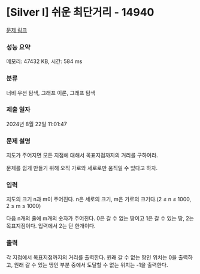 # [Silver I] 쉬운 최단거리 - 14940 

[문제 링크](https://www.acmicpc.net/problem/14940) 

### 성능 요약

메모리: 47432 KB, 시간: 584 ms

### 분류

너비 우선 탐색, 그래프 이론, 그래프 탐색

### 제출 일자

2024년 8월 22일 11:01:47

### 문제 설명

<p>지도가 주어지면 모든 지점에 대해서 목표지점까지의 거리를 구하여라.</p>

<p>문제를 쉽게 만들기 위해 오직 가로와 세로로만 움직일 수 있다고 하자.</p>

### 입력 

 <p>지도의 크기 n과 m이 주어진다. n은 세로의 크기, m은 가로의 크기다.(2 ≤ n ≤ 1000, 2 ≤ m ≤ 1000)</p>

<p>다음 n개의 줄에 m개의 숫자가 주어진다. 0은 갈 수 없는 땅이고 1은 갈 수 있는 땅, 2는 목표지점이다. 입력에서 2는 단 한개이다.</p>

### 출력 

 <p>각 지점에서 목표지점까지의 거리를 출력한다. 원래 갈 수 없는 땅인 위치는 0을 출력하고, 원래 갈 수 있는 땅인 부분 중에서 도달할 수 없는 위치는 -1을 출력한다.</p>

